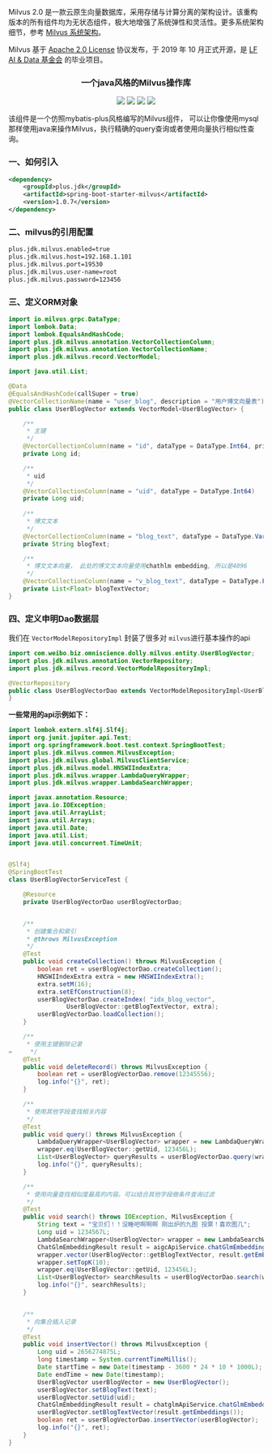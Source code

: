 Milvus 2.0 是一款云原生向量数据库，采用存储与计算分离的架构设计。该重构版本的所有组件均为无状态组件，极大地增强了系统弹性和灵活性。更多系统架构细节，参考 [Milvus 系统架构](https://milvus.io/cn/docs/architecture_overview.md)。

Milvus 基于 [Apache 2.0 License](https://github.com/milvus-io/milvus/blob/master/LICENSE) 协议发布，于 2019 年 10 月正式开源，是 [LF AI & Data 基金会](https://lfaidata.foundation/) 的毕业项目。


<h3 align="center">一个java风格的Milvus操作库</h3>
<p align="center">
    <a href="https://github.com/JDK-Plus/spring-boot-starter-milvus/blob/master/LICENSE"><img src="https://img.shields.io/github/license/JDK-Plus/spring-boot-starter-milvus.svg" /></a>
    <a href="https://github.com/JDK-Plus/spring-boot-starter-milvus/releases"><img src="https://img.shields.io/github/release/JDK-Plus/spring-boot-starter-milvus.svg" /></a>
    <a href="https://github.com/JDK-Plus/spring-boot-starter-milvus/stargazers"><img src="https://img.shields.io/github/stars/JDK-Plus/spring-boot-starter-milvus.svg" /></a>
    <a href="https://github.com/JDK-Plus/spring-boot-starter-milvus/network/members"><img src="https://img.shields.io/github/forks/JDK-Plus/spring-boot-starter-milvus.svg" /></a>
</p>
该组件是一个仿照mybatis-plus风格编写的Milvus组件， 可以让你像使用mysql那样使用java来操作Milvus，执行精确的query查询或者使用向量执行相似性查询。

### 一、如何引入

```xml
<dependency>
    <groupId>plus.jdk</groupId>
    <artifactId>spring-boot-starter-milvus</artifactId>
    <version>1.0.7</version>
</dependency>
```

### 二、milvus的引用配置

```bash
plus.jdk.milvus.enabled=true
plus.jdk.milvus.host=192.168.1.101
plus.jdk.milvus.port=19530
plus.jdk.milvus.user-name=root
plus.jdk.milvus.password=123456
```

### 三、定义ORM对象


```java
import io.milvus.grpc.DataType;
import lombok.Data;
import lombok.EqualsAndHashCode;
import plus.jdk.milvus.annotation.VectorCollectionColumn;
import plus.jdk.milvus.annotation.VectorCollectionName;
import plus.jdk.milvus.record.VectorModel;

import java.util.List;

@Data
@EqualsAndHashCode(callSuper = true)
@VectorCollectionName(name = "user_blog", description = "用户博文向量表")
public class UserBlogVector extends VectorModel<UserBlogVector> {

    /**
     * 主键
     */
    @VectorCollectionColumn(name = "id", dataType = DataType.Int64, primary = true)
    private Long id;

    /**
     * uid
     */
    @VectorCollectionColumn(name = "uid", dataType = DataType.Int64)
    private Long uid;
    
    /**
     * 博文文本
     */
    @VectorCollectionColumn(name = "blog_text", dataType = DataType.VarChar, maxLength = 1024)
    private String blogText;

    /**
     * 博文文本向量， 此处的博文文本向量使用chathlm embedding, 所以是4096
     */
    @VectorCollectionColumn(name = "v_blog_text", dataType = DataType.FloatVector, vectorDimension = 4096)
    private List<Float> blogTextVector;
}
```

### 四、定义申明Dao数据层

我们在 `VectorModelRepositoryImpl` 封装了很多对 `milvus`进行基本操作的api

```java
import com.weibo.biz.omniscience.dolly.milvus.entity.UserBlogVector;
import plus.jdk.milvus.annotation.VectorRepository;
import plus.jdk.milvus.record.VectorModelRepositoryImpl;

@VectorRepository
public class UserBlogVectorDao extends VectorModelRepositoryImpl<UserBlogVector> {
}
```

**一些常用的api示例如下：**

```java
import lombok.extern.slf4j.Slf4j;
import org.junit.jupiter.api.Test;
import org.springframework.boot.test.context.SpringBootTest;
import plus.jdk.milvus.common.MilvusException;
import plus.jdk.milvus.global.MilvusClientService;
import plus.jdk.milvus.model.HNSWIIndexExtra;
import plus.jdk.milvus.wrapper.LambdaQueryWrapper;
import plus.jdk.milvus.wrapper.LambdaSearchWrapper;

import javax.annotation.Resource;
import java.io.IOException;
import java.util.ArrayList;
import java.util.Arrays;
import java.util.Date;
import java.util.List;
import java.util.concurrent.TimeUnit;


@Slf4j
@SpringBootTest
class UserBlogVectorServiceTest {

    @Resource
    private UserBlogVectorDao userBlogVectorDao;


    /**
     * 创建集合和索引
     * @throws MilvusException
     */
    @Test
    public void createCollection() throws MilvusException {
        boolean ret = userBlogVectorDao.createCollection();
        HNSWIIndexExtra extra = new HNSWIIndexExtra();
        extra.setM(16);
        extra.setEfConstruction(8);
        userBlogVectorDao.createIndex( "idx_blog_vector",
                UserBlogVector::getBlogTextVector, extra);
        userBlogVectorDao.loadCollection();
    }

    /**
     * 使用主键删除记录
=     */
    @Test
    public void deleteRecord() throws MilvusException {
        boolean ret = userBlogVectorDao.remove(12345556);
        log.info("{}", ret);
    }

    /**
     * 使用其他字段查找相关内容
     */
    @Test
    public void query() throws MilvusException {
        LambdaQueryWrapper<UserBlogVector> wrapper = new LambdaQueryWrapper<>();
        wrapper.eq(UserBlogVector::getUid, 123456L);
        List<UserBlogVector> queryResults = userBlogVectorDao.query(wrapper);
        log.info("{}", queryResults);
    }

    /**
     * 使用向量查找相似度最高的内容。可以结合其他字段做条件查询过滤
     */
    @Test
    public void search() throws IOException, MilvusException {
        String text = "宝贝们！！没睡吧啊啊啊 刚出炉的九图 投票！喜欢图几";
        Long uid = 1234567L;
        LambdaSearchWrapper<UserBlogVector> wrapper = new LambdaSearchWrapper<>();
        ChatGlmEmbeddingResult result = aigcApiService.chatGlmEmbedding(text, uid);
        wrapper.vector(UserBlogVector::getBlogTextVector, result.getEmbeddings());
        wrapper.setTopK(10);
        wrapper.eq(UserBlogVector::getUid, 123456L);
        List<UserBlogVector> searchResults = userBlogVectorDao.search(wrapper);
        log.info("{}", searchResults);
    }


    /**
     * 向集合插入记录
     */
    @Test
    public void insertVector() throws MilvusException {
        Long uid = 2656274875L;
        long timestamp = System.currentTimeMillis();
        Date startTime = new Date(timestamp - 3600 * 24 * 10 * 1000L); //最近3天的发博数据
        Date endTime = new Date(timestamp);
        UserBlogVector userBlogVector = new UserBlogVector();
        userBlogVector.setBlogText(text);
        userBlogVector.setUid(uid);
        ChatGlmEmbeddingResult result = chatglmApiService.chatGlmEmbedding(text, uid);
        userBlogVector.setBlogTextVector(result.getEmbeddings());
        boolean ret = userBlogVectorDao.insertVector(userBlogVector);
        log.info("{}", ret);
    }
}
```
